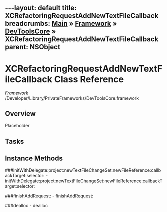 ---layout: default
title: XCRefactoringRequestAddNewTextFileCallback
breadcrumbs: <a href="/index.html">Main</a> &raquo; <a href="/Frameworks.html">Framework</a> &raquo; <a href="/Frameworks/DevToolsCore.html">DevToolsCore</a> &raquo; XCRefactoringRequestAddNewTextFileCallback
parent: NSObject 
---
# XCRefactoringRequestAddNewTextFileCallback Class Reference

*Framework* /Developer/Library/PrivateFrameworks/DevToolsCore.framework

## Overview

Placeholder

## Tasks

## Instance Methods

<a name="-initWithDelegate:project:newTextFileChangeSet:newFileReference:callbackTarget:selector:"></a>
###initWithDelegate:project:newTextFileChangeSet:newFileReference:callbackTarget:selector:
    - initWithDelegate:project:newTextFileChangeSet:newFileReference:callbackTarget:selector:

<a name="-finishAddRequest:"></a>
###finishAddRequest:
    - finishAddRequest:

<a name="-dealloc"></a>
###dealloc
    - dealloc


